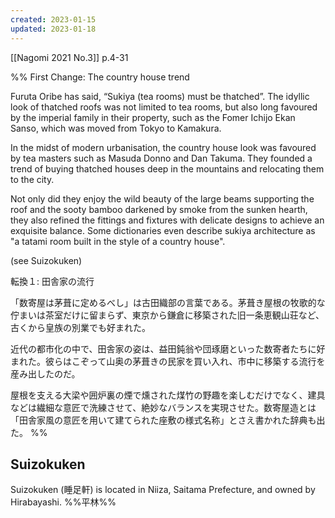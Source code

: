 ```yaml
---
created: 2023-01-15
updated: 2023-01-18
---
```

[[Nagomi 2021 No.3]] p.4-31

%%
First Change: The country house trend

Furuta Oribe has said, “Sukiya (tea rooms) must be thatched”. The idyllic look of thatched roofs was not limited to tea rooms, but also long favoured by the imperial family in their property, such as the Fomer Ichijo Ekan Sanso, which was moved from Tokyo to Kamakura.

In the midst of modern urbanisation, the country house look was favoured by tea masters such as Masuda Donno and Dan Takuma. They founded a trend of buying thatched houses deep in the mountains and relocating them to the city.

Not only did they enjoy the wild beauty of the large beams supporting the roof and the sooty bamboo darkened by smoke from the sunken hearth, they also refined the fittings and fixtures with delicate designs to achieve an exquisite balance. Some dictionaries even describe sukiya architecture as "a tatami room built in the style of a country house".

(see Suizokuken)

転換１: 田舎家の流行

「数寄屋は茅葺に定めるべし」は古田織部の言葉である。茅葺き屋根の牧歌的な佇まいは茶室だけに留まらず、東京から鎌倉に移築された旧一条恵観山荘など、古くから皇族の別業でも好まれた。

近代の都市化の中で、田舎家の姿は、益田鈍翁や団琢磨といった数寄者たちに好まれた。彼らはこぞって山奥の茅葺きの民家を買い入れ、市中に移築する流行を産み出したのだ。

屋根を支える大梁や囲炉裏の煙で燻された煤竹の野趣を楽しむだけでなく、建具などは繊細な意匠で洗練させて、絶妙なバランスを実現させた。数寄屋造とは「田舎家風の意匠を用いて建てられた座敷の様式名称」とさえ書かれた辞典も出た。
%%

## Suizokuken

Suizokuken (睡足軒) is located in Niiza, Saitama Prefecture, and owned by Hirabayashi. %%平林%%

